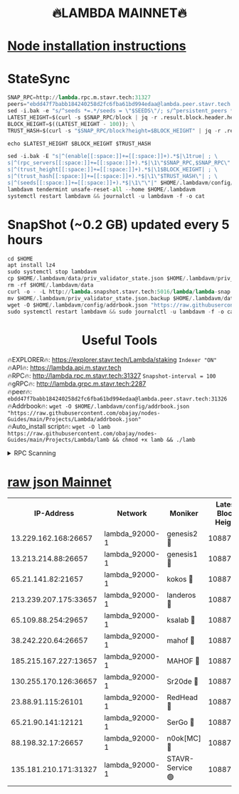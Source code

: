 <h1 align="center"> 🔥LAMBDA MAINNET🔥</h1>


[Node installation instructions](https://github.com/obajay/nodes-Guides/tree/main/Projects/Lambda)
=


# StateSync
```python
SNAP_RPC=http://lambda.rpc.m.stavr.tech:31327
peers="ebdd47f7babb184240258d2fc6fba61bd994edaa@lambda.peer.stavr.tech:31326" 
sed -i.bak -e "s/^seeds *=.*/seeds = \"$SEEDS\"/; s/^persistent_peers *=.*/persistent_peers = \"$PEERS\"/" $HOME/.lambdavm/config/config.toml
LATEST_HEIGHT=$(curl -s $SNAP_RPC/block | jq -r .result.block.header.height); \
BLOCK_HEIGHT=$((LATEST_HEIGHT - 100)); \
TRUST_HASH=$(curl -s "$SNAP_RPC/block?height=$BLOCK_HEIGHT" | jq -r .result.block_id.hash)

echo $LATEST_HEIGHT $BLOCK_HEIGHT $TRUST_HASH

sed -i.bak -E "s|^(enable[[:space:]]+=[[:space:]]+).*$|\1true| ; \
s|^(rpc_servers[[:space:]]+=[[:space:]]+).*$|\1\"$SNAP_RPC,$SNAP_RPC\"| ; \
s|^(trust_height[[:space:]]+=[[:space:]]+).*$|\1$BLOCK_HEIGHT| ; \
s|^(trust_hash[[:space:]]+=[[:space:]]+).*$|\1\"$TRUST_HASH\"| ; \
s|^(seeds[[:space:]]+=[[:space:]]+).*$|\1\"\"|" $HOME/.lambdavm/config/config.toml
lambdavm tendermint unsafe-reset-all --home $HOME/.lambdavm
systemctl restart lambdavm && journalctl -u lambdavm -f -o cat

```
# SnapShot (~0.2 GB) updated every 5 hours
```python
cd $HOME
apt install lz4
sudo systemctl stop lambdavm
cp $HOME/.lambdavm/data/priv_validator_state.json $HOME/.lambdavm/priv_validator_state.json.backup
rm -rf $HOME/.lambdavm/data
curl -o - -L http://lambda.snapshot.stavr.tech:5016/lambda/lambda-snap.tar.lz4 | lz4 -c -d - | tar -x -C $HOME/.lambdavm --strip-components 2
mv $HOME/.lambdavm/priv_validator_state.json.backup $HOME/.lambdavm/data/priv_validator_state.json
wget -O $HOME/.lambdavm/config/addrbook.json "https://raw.githubusercontent.com/obajay/nodes-Guides/main/Projects/Lambda/addrbook.json"
sudo systemctl restart lambdavm && sudo journalctl -u lambdavm -f -o cat
```
 <h1 align="center"> Useful Tools</h1>

🔥EXPLORER🔥:      https://explorer.stavr.tech/Lambda/staking	        `Indexer "ON"` \
🔥API🔥: 			 		 https://lambda.api.m.stavr.tech \
🔥RPC🔥:           http://lambda.rpc.m.stavr.tech:31327	              `Snapshot-interval = 100` \
🔥gRPC🔥:          http://lambda.grpc.m.stavr.tech:2287 \
🔥peer🔥:					 `ebdd47f7babb184240258d2fc6fba61bd994edaa@lambda.peer.stavr.tech:31326` \
🔥Addrbook🔥:    ```wget -O $HOME/.lambdavm/config/addrbook.json "https://raw.githubusercontent.com/obajay/nodes-Guides/main/Projects/Lambda/addrbook.json"``` \
🔥Auto_install script🔥: ```wget -O lamb https://raw.githubusercontent.com/obajay/nodes-Guides/main/Projects/Lambda/lamb && chmod +x lamb && ./lamb```


<details>
<summary>RPC Scanning</summary>

<h2 align="center"> We scan nodes in real time every 4 hours. And we provide the final result of RPC endpoints.
We cannot influence the operation of these nodes in any way. </h2>


```python
If Voting Power is higher than 0 --> then the Node is a validator of the network and may be subject to attack and be a potential threat to the chain.
```
```python
We marked such validators with a red symbol
```

</details>

[raw json Mainnet](https://rpc-check.lambm.stavr.tech/lambm/rpc-lambm-result.json)
=


<table><tr><th>IP-Address</th><th>Network</th><th>Moniker</th><th>Latest Block Height</th><th>Earliest Block Height</th><th>Catching Up</th><th>Tx Index</th><th>Voting Power</th><th>Scan Time</th></tr><tr><td>13.229.162.168:26657</td><td>lambda_92000-1</td><td>genesis2 🔴</td><td>10887467</td><td>1</td><td>False</td><td>on</td><td>16647390</td><td>2024-01-01T21:33:21.174815581UTC</td></tr><tr><td>13.213.214.88:26657</td><td>lambda_92000-1</td><td>genesis1 🔴</td><td>10887468</td><td>1</td><td>False</td><td>on</td><td>107835</td><td>2024-01-01T21:33:25.510532945UTC</td></tr><tr><td>65.21.141.82:21657</td><td>lambda_92000-1</td><td>kokos 🔴</td><td>10887469</td><td>7716001</td><td>False</td><td>off</td><td>546765</td><td>2024-01-01T21:33:27.884911982UTC</td></tr><tr><td>213.239.207.175:33657</td><td>lambda_92000-1</td><td>landeros 🔴</td><td>10887467</td><td>8136001</td><td>False</td><td>off</td><td>1251671</td><td>2024-01-01T21:33:15.307937494UTC</td></tr><tr><td>65.109.88.254:29657</td><td>lambda_92000-1</td><td>ksalab 🔴</td><td>10887469</td><td>8715001</td><td>False</td><td>on</td><td>505098</td><td>2024-01-01T21:33:30.669913612UTC</td></tr><tr><td>38.242.220.64:26657</td><td>lambda_92000-1</td><td>mahof 🔴</td><td>10887466</td><td>10131001</td><td>False</td><td>off</td><td>770350</td><td>2024-01-01T21:33:08.560692580UTC</td></tr><tr><td>185.215.167.227:13657</td><td>lambda_92000-1</td><td>MAHOF 🔴</td><td>10887468</td><td>10134001</td><td>False</td><td>on</td><td>2051510</td><td>2024-01-01T21:33:24.578025415UTC</td></tr><tr><td>130.255.170.126:36657</td><td>lambda_92000-1</td><td>Sr20de 🔴</td><td>10887467</td><td>10715001</td><td>False</td><td>off</td><td>673887</td><td>2024-01-01T21:33:15.750474184UTC</td></tr><tr><td>23.88.91.115:26101</td><td>lambda_92000-1</td><td>RedHead 🔴</td><td>10887467</td><td>10787467</td><td>False</td><td>off</td><td>553202</td><td>2024-01-01T21:33:15.990122852UTC</td></tr><tr><td>65.21.90.141:12121</td><td>lambda_92000-1</td><td>SerGo 🔴</td><td>10887469</td><td>10787469</td><td>False</td><td>off</td><td>10591774</td><td>2024-01-01T21:33:31.058202268UTC</td></tr><tr><td>88.198.32.17:26657</td><td>lambda_92000-1</td><td>n0ok[MC] 🔴</td><td>10887470</td><td>10787470</td><td>False</td><td>off</td><td>1578630</td><td>2024-01-01T21:33:34.101801833UTC</td></tr><tr><td>135.181.210.171:31327</td><td>lambda_92000-1</td><td>STAVR-Service 🟢</td><td>10887469</td><td>10887101</td><td>False</td><td>on</td><td>0</td><td>2024-01-01T21:33:30.289302461UTC</td></tr></table>
